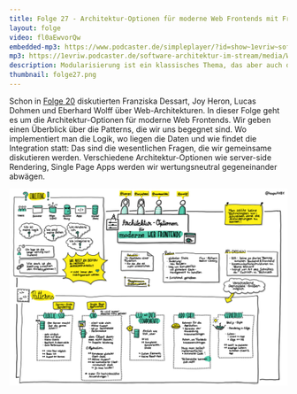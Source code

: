 ```yaml
---
title: Folge 27 - Architektur-Optionen für moderne Web Frontends mit Franziska Dessart, Joy Heron und Lucas Dohmen
layout: folge
video: fl0aEwvorQw
embedded-mp3: https://www.podcaster.de/simpleplayer/?id=show~1evriw~software-architektur-im-stream~pod-5fc10070677a6874244399&v=1606484605
mp3: https://1evriw.podcaster.de/software-architektur-im-stream/media/WebArchitekturOptionen.mp3
description: Modularisierung ist ein klassisches Thema, das aber auch die Basis für moderne Architekturen ist.
thumbnail: folge27.png
---
```


Schon in [Folge
20](https://software-architektur.tv/2020/10/02/folge020.html)
diskutierten Franziska Dessart, Joy Heron, Lucas Dohmen und Eberhard
Wolff über Web-Architekturen. In dieser Folge geht es um die
Architektur-Optionen für moderne Web Frontends. Wir geben einen
Überblick über die Patterns, die wir uns begegnet sind. Wo
implementiert man die Logik, wo liegen die Daten und wie findet die
Integration statt: Das sind die wesentlichen Fragen, die wir
gemeinsame diskutieren werden. Verschiedene Architektur-Optionen wie
server-side Rendering, Single Page Apps werden wir wertungsneutral
gegeneinander abwägen.

![Sketchnotes](/sketchnotes/folge27.jpg)
